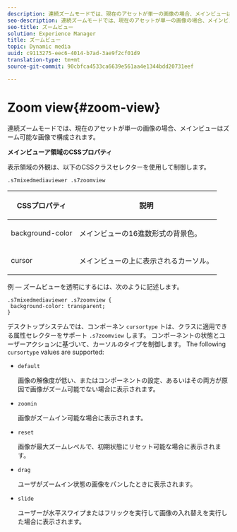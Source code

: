 ```yaml
---
description: 連続ズームモードでは、現在のアセットが単一の画像の場合、メインビューはズーム可能な画像で構成されます。
seo-description: 連続ズームモードでは、現在のアセットが単一の画像の場合、メインビューはズーム可能な画像で構成されます。
seo-title: ズームビュー
solution: Experience Manager
title: ズームビュー
topic: Dynamic media
uuid: c9113275-eec6-4014-b7ad-3ae9f2cf01d9
translation-type: tm+mt
source-git-commit: 90cbfca4533ca6639e561aa4e1344bdd20731eef

---
```



# Zoom view{#zoom-view}

連続ズームモードでは、現在のアセットが単一の画像の場合、メインビューはズーム可能な画像で構成されます。

<!--<a id="section_061E550C1C1D4DB2BD663A898895B38C"></a>-->

**メインビューア領域のCSSプロパティ**

表示領域の外観は、以下のCSSクラスセレクターを使用して制御します。

```
.s7mixedmediaviewer .s7zoomview
```

<table id="table_94EE3F5BBE4547C0B4943471CEE7EDE4"> 
 <thead> 
  <tr> 
   <th colname="col1" class="entry"> <p> CSSプロパティ </p> </th> 
   <th colname="col2" class="entry"> <p>説明 </p> </th> 
  </tr> 
 </thead>
 <tbody> 
  <tr> 
   <td colname="col1"> <p> <span class="codeph"> background-color </span> </p> </td> 
   <td colname="col2"> <p> メインビューの16進数形式の背景色。 </p> </td> 
  </tr> 
  <tr> 
   <td colname="col1"> <p> <span class="codeph"> cursor </span> </p> </td> 
   <td colname="col2"> <p>メインビューの上に表示されるカーソル。 </p> </td> 
  </tr> 
 </tbody> 
</table>

例 — ズームビューを透明にするには、次のように記述します。

```
.s7mixedmediaviewer .s7zoomview { 
 background-color: transparent; 
}
```

デスクトップシステムでは、コンポーネン `cursortype` トは、クラスに適用できる属性セレクターをサポート `.s7zoomview` します。 コンポーネントの状態とユーザーアクションに基づいて、カーソルのタイプを制御します。 The following `cursortype` values are supported:

* `default`

   画像の解像度が低い、またはコンポーネントの設定、あるいはその両方が原因で画像がズーム可能でない場合に表示されます。

* `zoomin`

   画像がズームイン可能な場合に表示されます。

* `reset`

   画像が最大ズームレベルで、初期状態にリセット可能な場合に表示されます。

* `drag`

   ユーザがズームイン状態の画像をパンしたときに表示されます。

* `slide`

   ユーザーが水平スワイプまたはフリックを実行して画像の入れ替えを実行した場合に表示されます。


